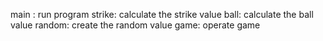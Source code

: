 main : run program
strike: calculate the strike value
ball: calculate the ball value
random: create the random value
game: operate game
